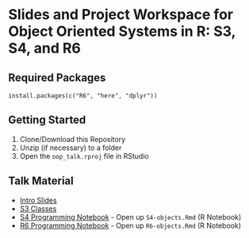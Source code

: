 # Slides and Project Workspace for Object Oriented Systems in R: S3, S4, and R6

## Required Packages

```
install.packages(c("R6", "here", "dplyr"))
```
## Getting Started

1. Clone/Download this Repository
2. Unzip (if necessary) to a folder
3. Open the `oop_talk.rproj` file in RStudio

## Talk Material

- [Intro Slides](http://laderast.github.io/oop_talk/)
- [S3 Classes](https://scotttalks.info/rs3/)
- [S4 Programming Notebook](http://laderast.github.io/oop_talk/S4-objects.nb.html) - Open up `S4-objects.Rmd` (R Notebook)
- [R6 Programming Notebook](http://laderast.github.io/oop_talk/R6-objects.nb.html) - Open up `R6-objects.Rmd` (R Notebook)
